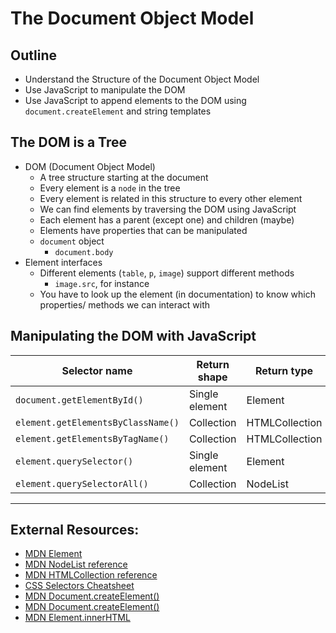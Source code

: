 # The Document Object Model

## Outline

- Understand the Structure of the Document Object Model
- Use JavaScript to manipulate the DOM
- Use JavaScript to append elements to the DOM using `document.createElement` and string templates

## The DOM is a Tree

- DOM (Document Object Model)
  - A tree structure starting at the document
  - Every element is a `node` in the tree
  - Every element is related in this structure to every other element
  - We can find elements by traversing the DOM using JavaScript
  - Each element has a parent (except one) and children (maybe)
  - Elements have properties that can be manipulated
  - `document` object
    - `document.body`
- Element interfaces
  - Different elements (`table`, `p`, `image`) support different methods
    - `image.src`, for instance
  - You have to look up the element (in documentation) to know which properties/ methods we can interact with


## Manipulating the DOM with JavaScript


| Selector name                      | Return shape   | Return type    | Live? | Reference             | forEach? |
| ---------------------------------- | -------------- | -------------- | ----- | --------------------- | -------- |
| `document.getElementById()`        | Single element | Element        | N/A   | https://goo.gl/8cHGoy | N/A      |
| `element.getElementsByClassName()` | Collection     | HTMLCollection | Yes   | https://goo.gl/qcAhcp | No       |
| `element.getElementsByTagName()`   | Collection     | HTMLCollection | Yes   | https://goo.gl/QHozSh | No       |
| `element.querySelector()`          | Single element | Element        | N/A   | https://goo.gl/6Pqbcc | N/A      |
| `element.querySelectorAll()`       | Collection     | NodeList       | Node  | https://goo.gl/vTfXza | Yes      |

---

## External Resources:

- [MDN Element](https://developer.mozilla.org/en-US/docs/Web/API/Element)
- [MDN NodeList reference](https://developer.mozilla.org/en-US/docs/Web/API/NodeList)
- [MDN HTMLCollection reference](https://developer.mozilla.org/en-US/docs/Web/API/HTMLCollection)
- [CSS Selectors Cheatsheet](https://guide.freecodecamp.org/css/tutorials/css-selectors-cheat-sheet/)
- [MDN Document.createElement()](https://developer.mozilla.org/en-US/docs/Web/API/Document/createElement)
- [MDN Document.createElement()](https://developer.mozilla.org/en-US/docs/Web/API/Document/createElement)
- [MDN Element.innerHTML](https://developer.mozilla.org/en-US/docs/Web/API/Element/innerHTML)
